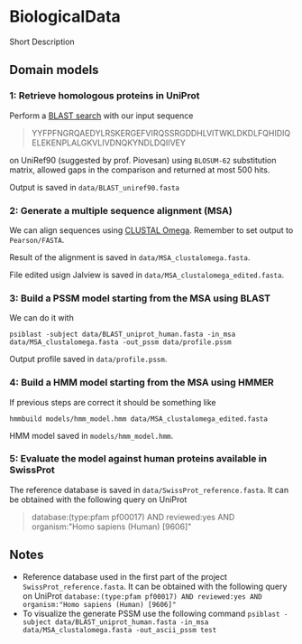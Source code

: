 # BiologicalData

Short Description

## Domain models

### 1: Retrieve homologous proteins in UniProt

Perform a [BLAST search](https://www.uniprot.org/blast/) with our input sequence 

>YYFPFNGRQAEDYLRSKERGEFVIRQSSRGDDHLVITWKLDKDLFQHIDIQELEKENPLALGKVLIVDNQKYNDLDQIIVEY

on UniRef90 (suggested by prof. Piovesan) using `BLOSUM-62` substitution matrix, allowed gaps in the comparison and returned at most 500 hits.

Output is saved in `data/BLAST_uniref90.fasta`

### 2: Generate a multiple sequence alignment (MSA)

We can align sequences using [CLUSTAL Omega](https://www.ebi.ac.uk/Tools/msa/clustalo/). Remember to set output to `Pearson/FASTA`. 

Result of the alignment is saved in `data/MSA_clustalomega.fasta`. 

File edited usign Jalview is saved in `data/MSA_clustalomega_edited.fasta`.

### 3: Build a PSSM model starting from the MSA using BLAST

We can do it with 

```
psiblast -subject data/BLAST_uniprot_human.fasta -in_msa data/MSA_clustalomega.fasta -out_pssm data/profile.pssm
```

Output profile saved in `data/profile.pssm`.

### 4: Build a HMM model starting from the MSA using HMMER

If previous steps are correct it should be something like
```
hmmbuild models/hmm_model.hmm data/MSA_clustalomega_edited.fasta
```

HMM model saved in `models/hmm_model.hmm`.

### 5: Evaluate the model against human proteins available in SwissProt

The reference database is saved in `data/SwissProt_reference.fasta`. It can be obtained with the following query on UniProt 
>database:(type:pfam pf00017) AND reviewed:yes AND organism:"Homo sapiens (Human) [9606]"



## Notes

* Reference database used in the first part of the project `SwissProt_reference.fasta`. It can be obtained with the following query on UniProt `database:(type:pfam pf00017) AND reviewed:yes AND organism:"Homo sapiens (Human) [9606]"`
* To visualize the generate PSSM use the following command `psiblast -subject data/BLAST_uniprot_human.fasta -in_msa data/MSA_clustalomega.fasta -out_ascii_pssm test`
